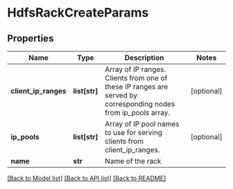 # HdfsRackCreateParams

## Properties
Name | Type | Description | Notes
------------ | ------------- | ------------- | -------------
**client_ip_ranges** | **list[str]** | Array of IP ranges. Clients from one of these IP ranges are served by corresponding nodes from ip_pools array. | [optional] 
**ip_pools** | **list[str]** | Array of IP pool names to use for serving clients from client_ip_ranges. | [optional] 
**name** | **str** | Name of the rack | 

[[Back to Model list]](../README.md#documentation-for-models) [[Back to API list]](../README.md#documentation-for-api-endpoints) [[Back to README]](../README.md)


